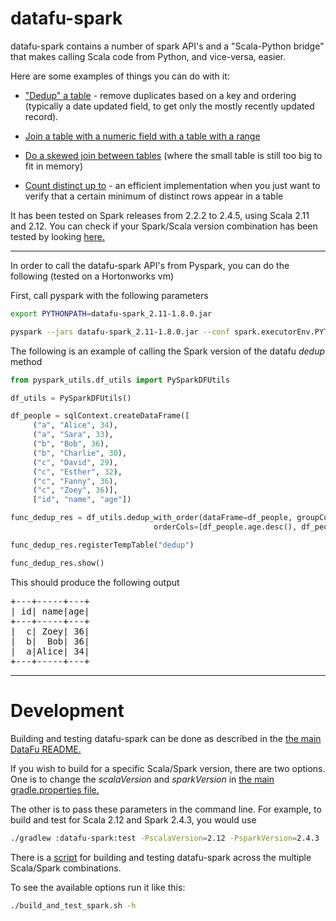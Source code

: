 # datafu-spark

datafu-spark contains a number of spark API's and a "Scala-Python bridge" that makes calling Scala code from Python, and vice-versa, easier.

Here are some examples of things you can do with it:

* ["Dedup" a table](https://github.com/apache/datafu/blob/spark-tmp/datafu-spark/src/main/scala/datafu/spark/SparkDFUtils.scala#L139) - remove duplicates based on a key and ordering (typically a date updated field, to get only the mostly recently updated record).

* [Join a table with a numeric field with a table with a range](https://github.com/apache/datafu/blob/spark-tmp/datafu-spark/src/main/scala/datafu/spark/SparkDFUtils.scala#L361)

* [Do a skewed join between tables](https://github.com/apache/datafu/blob/spark-tmp/datafu-spark/src/main/scala/datafu/spark/SparkDFUtils.scala#L274) (where the small table is still too big to fit in memory)

* [Count distinct up to](https://github.com/apache/datafu/blob/spark-tmp/datafu-spark/src/main/scala/datafu/spark/SparkUDAFs.scala#L224) - an efficient implementation when you just want to verify that a certain minimum of distinct rows appear in a table

It has been tested on Spark releases from 2.2.2 to 2.4.5, using Scala 2.11 and 2.12. You can check if your Spark/Scala version combination has been tested by looking [here.](https://github.com/apache/datafu/blob/master/datafu-spark/build_and_test_spark.sh#L20)

-----------

In order to call the datafu-spark API's from Pyspark, you can do the following (tested on a Hortonworks vm)

First, call pyspark with the following parameters

```bash
export PYTHONPATH=datafu-spark_2.11-1.8.0.jar

pyspark --jars datafu-spark_2.11-1.8.0.jar --conf spark.executorEnv.PYTHONPATH=datafu-spark_2.11-1.8.0.jar
```

The following is an example of calling the Spark version of the datafu _dedup_ method

```python
from pyspark_utils.df_utils import PySparkDFUtils

df_utils = PySparkDFUtils()

df_people = sqlContext.createDataFrame([
     ("a", "Alice", 34),
     ("a", "Sara", 33),
     ("b", "Bob", 36),
     ("b", "Charlie", 30),
     ("c", "David", 29),
     ("c", "Esther", 32),
     ("c", "Fanny", 36),
     ("c", "Zoey", 36)],
     ["id", "name", "age"])

func_dedup_res = df_utils.dedup_with_order(dataFrame=df_people, groupCol=df_people.id,
                                orderCols=[df_people.age.desc(), df_people.name.desc()])

func_dedup_res.registerTempTable("dedup")

func_dedup_res.show()
```

This should produce the following output

<pre>
+---+-----+---+
| id| name|age|
+---+-----+---+
|  c| Zoey| 36|
|  b|  Bob| 36|
|  a|Alice| 34|
+---+-----+---+
</pre>

-----------

# Development

Building and testing datafu-spark can be done as described in the [the main DataFu README.](https://github.com/apache/datafu/blob/master/README.md#developers)

If you wish to build for a specific Scala/Spark version, there are two options. One is to change the *scalaVersion* and *sparkVersion* in [the main gradle.properties file.](https://github.com/apache/datafu/blob/spark-tmp/gradle.properties#L22)

The other is to pass these parameters in the command line. For example, to build and test for Scala 2.12 and Spark 2.4.3, you would use

```bash
./gradlew :datafu-spark:test -PscalaVersion=2.12 -PsparkVersion=2.4.3
```

There is a [script](https://github.com/apache/datafu/tree/spark-tmp/datafu-spark/build_and_test_spark.sh) for building and testing datafu-spark across the multiple Scala/Spark combinations.

To see the available options run it like this:

```bash
./build_and_test_spark.sh -h
```


